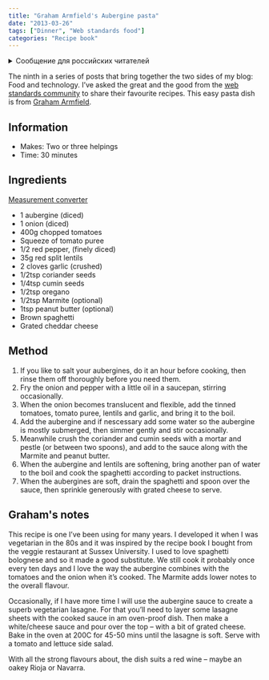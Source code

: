 ```yaml
---
title: "Graham Armfield's Aubergine pasta"
date: "2013-03-26"
tags: ["Dinner", "Web standards food"]
categories: "Recipe book"
---
```


<details>
		<summary lang="ru">Сообщение для российских читателей</summary>

<p lang="ru">
Здравствуйте российские читатели. Ваша страна платит высокую цену за вторжение Путина в Украину. Путин лжет вам; не верьте кремлевской пропаганде. В России
нет свободных СМИ, а интернет подвергается цензуре, потому что Путин не хочет, чтобы вы знали правду. За постыдное поведение Путина заплатят не только
украинцы, но и добрые люди России. Пожалуйста, не допустите этого!
</p>

<p>
Hello Russian readers. Your country is paying a high price for Putin's invasion of Ukraine. Putin is lying to you; do not believe the Kremlin propaganda. There is no free media in Russia and the internet is censored because Putin doesn't want you to know the truth. It is not only the Ukrainians that will pay the price of Putin's shameful behaviour, so will the good people of Russia. Please do not let this happen!
</p>
</details>

The ninth in a series of posts that bring together the two sides of my blog: Food and technology. I’ve asked the great and the good from the [web standards community](/tag/web-standards-food/) to share their favourite recipes. This easy pasta dish is from [Graham Armfield](https://www.twitter.com/coolfields).

## Information

* Makes: Two or three helpings
* Time: 30 minutes

## Ingredients
[Measurement converter](https://www.unitconverters.net/)

* 1 aubergine (diced)
* 1 onion (diced)
* 400g chopped tomatoes
* Squeeze of tomato puree
* 1/2 red pepper, (finely diced)
* 35g red split lentils
* 2 cloves garlic (crushed)
* 1/2tsp coriander seeds
* 1/4tsp cumin seeds
* 1/2tsp oregano
* 1/2tsp Marmite (optional)
* 1tsp peanut butter (optional)
* Brown spaghetti
* Grated cheddar cheese

## Method

1. If you like to salt your aubergines, do it an hour before cooking, then rinse them off thoroughly before you need them.
2. Fry the onion and pepper with a little oil in a saucepan, stirring occasionally.
3. When the onion becomes translucent and flexible, add the tinned tomatoes, tomato puree, lentils and garlic, and bring it to the boil.
4. Add the aubergine and if nescessary add some water so the aubergine is mostly submerged, then simmer gently and stir occasionally.
5. Meanwhile crush the coriander and cumin seeds with a mortar and pestle (or between two spoons), and add to the sauce along with the Marmite and peanut butter.
6. When the aubergine and lentils are softening, bring another pan of water to the boil and cook the spaghetti according to packet instructions.
7. When the aubergines are soft, drain the spaghetti and spoon over the sauce, then sprinkle generously with grated cheese to serve.

## Graham's notes

This recipe is one I’ve been using for many years. I developed it when I was vegetarian in the 80s and it was inspired by the recipe book I bought from the veggie restaurant at Sussex University. I used to love spaghetti bolognese and so it made a good substitute. We still cook it probably once every ten days and I love the way the aubergine combines with the tomatoes and the onion when it’s cooked. The Marmite adds lower notes to the overall flavour.

Occasionally, if I have more time I will use the aubergine sauce to create a superb vegetarian lasagne. For that you’ll need to layer some lasagne sheets with the cooked sauce in am oven-proof dish. Then make a white/cheese sauce and pour over the top – with a bit of grated cheese. Bake in the oven at 200C for 45-50 mins until the lasagne is soft. Serve with a tomato and lettuce side salad.

With all the strong flavours about, the dish suits a red wine – maybe an oakey Rioja or Navarra.
